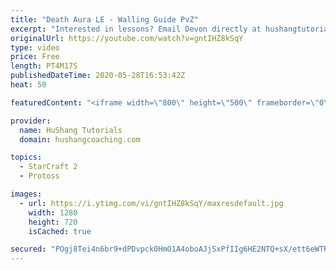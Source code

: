 ```yaml
---
title: "Death Aura LE - Walling Guide PvZ"
excerpt: "Interested in lessons? Email Devon directly at hushangtutorials@outlook.com ------------------------------------------------------------------------------------------------------- Want to support HuShang Tutorials directly? Patreon is a website where you can contribute a monthly donation that will help"
originalUrl: https://youtube.com/watch?v=gntIHZ8kSqY
type: video
price: Free
length: PT4M17S
publishedDateTime: 2020-05-28T16:53:42Z
heat: 50

featuredContent: "<iframe width=\"800\" height=\"500\" frameborder=\"0\" src=\"https://www.youtube.com/embed/gntIHZ8kSqY\" allow=\"accelerometer; autoplay; encrypted-media; gyroscope; picture-in-picture\" allowfullscreen></iframe>"

provider:
  name: HuShang Tutorials
  domain: hushangcoaching.com

topics:
  - StarCraft 2
  - Protoss

images:
  - url: https://i.ytimg.com/vi/gntIHZ8kSqY/maxresdefault.jpg
    width: 1280
    height: 720
    isCached: true

secured: "POgj8Tei4n6br9+dPDvpck0HmO1A4oboAJjSxPfIIg6HE2NTQ+sX/ett6eWTRbAqFxlbwsJ3XI3sWfMszeKTf8pfE8RiQHyn8zqey6dk08K84RjGyoSbC/4Dy50GBODUdlD8YQm8PrKcn9Wr3LGbCPLLN8Fhmk1GCo/t+bmhT3XrOV4VpBLBeR2c8hsKI+9uqmfExJkV4uABpwEhG4hM8cP4MywihY+v4tUtF7DY76zt4TK37Ql3ToygKuSg+jSek/kxH9zf6UJaBCV/3vJgJt+01p+zFiZIr9tsRcITc5AStsFM4lsZLlj69HTSMCk57iJtCa8ukxPhviCqmjidLoE99l3PEqkfKPeDI8EP6YM9nkctfekVMfK0ZXeCBlc3lR6O9ytB5Oll99wZ/Fc4VKsc5QWqRdFWxuSrVhg5r4M=;yWozPpA0bFVHYCFMm2rJ4A=="
---
```


